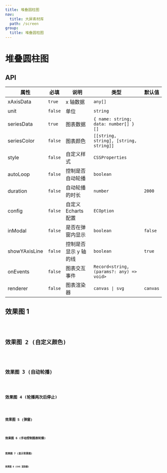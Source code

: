 ```yaml
---
title: 堆叠圆柱图
nav:
  title: 大屏素材库
  path: /screen
group:
  title: 堆叠圆柱图
---
```


# 堆叠圆柱图

## API

| 属性          | 必填    | 说明                  | 类型                                     | 默认值   |
| ------------- | ------- | --------------------- | ---------------------------------------- | -------- |
| xAxisData     | `true`  | x 轴数据              | `any[]`                                  |          |
| unit          | `false` | 单位                  | `string`                                 |          |
| seriesData    | `true`  | 图表数据              | `{ name: string; data: number[] }[]`     |          |
| seriesColor   | `false` | 图表颜色              | `[[string, string], [string, string]]`   |          |
| style         | `false` | 自定义样式            | `CSSProperties`                          |          |
| autoLoop      | `false` | 控制是否自动轮播      | `boolean`                                |          |
| duration      | `false` | 自动轮播的时长        | `number`                                 | `2000`   |
| config        | `false` | 自定义 Echarts 配置   | `ECOption`                               |          |
| inModal       | `false` | 是否在弹窗内显示      | `boolean`                                | `false`  |
| showYAxisLine | `false` | 控制是否显示 y 轴的线 | `boolean`                                | `true`   |
| onEvents      | `false` | 图表交互事件          | `Record<string, (params?: any) => void>` |          |
| renderer      | `false` | 图表渲染器            | `canvas \| svg`                          | `canvas` |

## 效果图 1

<code src="../../../example/StackBarDemo/demo1.tsx" background="#040727">

## 效果图 2 (自定义颜色)

<code src="../../../example/StackBarDemo/demo2.tsx" background="#040727">

## 效果图 3 (自动轮播)

<code src="../../../example/StackBarDemo/demo3.tsx" background="#040727">

## 效果图 4 (轮播两次后停止)

<code src="../../../example/StackBarDemo/demo4.tsx" background="#040727">

## 效果图 5 (弹窗)

<code src="../../../example/StackBarDemo/demo5.tsx" background="#040727">

## 效果图 6 (手动控制图表轮播)

<code src="../../../example/StackBarDemo/demo6.tsx" background="#040727">

## 效果图 7 (显示背景图)

<code src="../../../example/StackBarDemo/demo7.tsx" background="#040727">

## 效果图 8 (SVG 渲染器)

<code src="../../../example/StackBarDemo/demo8.tsx" background="#040727">
